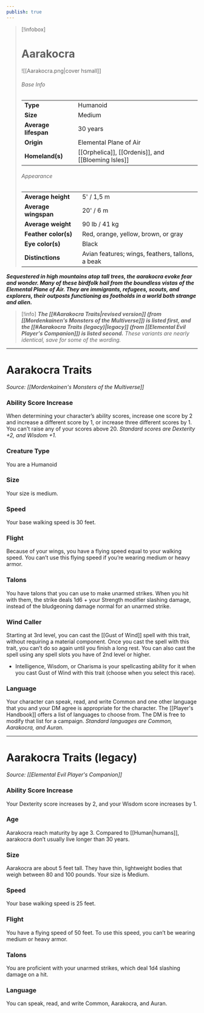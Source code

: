 ```yaml
---
publish: true
---
```

> [!infobox]
> # Aarakocra
> ![[Aarakocra.png|cover hsmall]]
> ###### Base Info
> | | |  
> |---|---|  
> | **Type** | Humanoid |
> | **Size** | Medium |
> | **Average lifespan** | 30 years |
> | **Origin** | Elemental Plane of Air |
> | **Homeland(s)** | [[Orphelica]], [[Ordenis]], and [[Bloeming Isles]] |
> ###### Appearance
> | | |  
> |---|---|  
> | **Average height** | 5' / 1,5 m |
> | **Average wingspan** | 20' / 6 m |
> | **Average weight** | 90 lb / 41 kg |
> | **Feather color(s)** | Red, orange, yellow, brown, or gray |
> | **Eye color(s)** | Black |
> | **Distinctions** | Avian features; wings, feathers, tallons, a beak |

***Sequestered in high mountains atop tall trees, the aarakocra evoke fear and wonder. Many of these birdfolk hail from the boundless vistas of the Elemental Plane of Air. They are immigrants, refugees, scouts, and explorers, their outposts functioning as footholds in a world both strange and alien.***

> [!info]
> ***The [[#Aarakocra Traits|revised version]] (from [[Mordenkainen's Monsters of the Multiverse]]) is listed first, and the [[#Aarakocra Traits (legacy)|legacy]] (from [[Elemental Evil Player's Companion]]) is listed second.***
> *These variants are nearly identical, save for some of the wording.* 

***
# Aarakocra Traits
*Source: [[Mordenkainen's Monsters of the Multiverse]]*
### **Ability Score Increase** 
When determining your character’s ability scores, increase one score by 2 and increase a different score by 1, or increase three different scores by 1. You can't raise any of your scores above 20.
*Standard scores are Dexterity +2, and Wisdom +1.*
### **Creature Type**
You are a Humanoid
### **Size**
Your size is medium.
### **Speed**
Your base walking speed is 30 feet.
### **Flight**
Because of your wings, you have a flying speed equal to your walking speed. You can’t use this flying speed if you’re wearing medium or heavy armor.
### **Talons**
You have talons that you can use to make unarmed strikes. When you hit with them, the strike deals 1d6 + your Strength modifier slashing damage, instead of the bludgeoning damage normal for an unarmed strike.
### Wind Caller
Starting at 3rd level, you can cast the [[Gust of Wind]] spell with this trait, without requiring a material component. Once you cast the spell with this trait, you can’t do so again until you finish a long rest. You can also cast the spell using any spell slots you have of 2nd level or higher.
- Intelligence, Wisdom, or Charisma is your spellcasting ability for it when you cast Gust of Wind with this trait (choose when you select this race).
### **Language**
Your character can speak, read, and write Common and one other language that you and your DM agree is appropriate for the character. The [[Player's Handbook]] offers a list of languages to choose from. The DM is free to modify that list for a campaign.
*Standard languages are Common, Aarakocra, and Auran.*
***
# Aarakocra Traits (legacy)
*Source: [[Elemental Evil Player's Companion]]*
### **Ability Score Increase** 
Your Dexterity score increases by 2, and your Wisdom score increases by 1.
### **Age**
Aarakocra reach maturity by age 3. Compared to [[Human|humans]], aarakocra don’t usually live longer than 30 years.
### **Size**
Aarakocra are about 5 feet tall. They have thin, lightweight bodies that weigh between 80 and 100 pounds. Your size is Medium.
### **Speed**
Your base walking speed is 25 feet.
### **Flight**
You have a flying speed of 50 feet. To use this speed, you can’t be wearing medium or heavy armor.
### **Talons**
You are proficient with your unarmed strikes, which deal 1d4 slashing damage on a hit.
### **Language**
You can speak, read, and write Common, Aarakocra, and Auran.